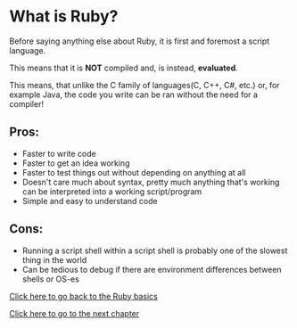 # What is Ruby?

Before saying anything else about Ruby, it is first and foremost a script language.

This means that it is **NOT** compiled and, is instead, **evaluated**.

This means, that unlike the C family of languages(C, C++, C#, etc.) or, for example Java, the code you write can be ran without the need for a compiler!

## Pros:

- Faster to write code
- Faster to get an idea working
- Faster to test things out without depending on anything at all
- Doesn't care much about syntax, pretty much anything that's working can be interpreted into a working script/program
- Simple and easy to understand code


## Cons:

- Running a script shell within a script shell is probably one of the slowest thing in the world
- Can be tedious to debug if there are environment differences between shells or OS-es

[Click here to go back to the Ruby basics](../)

[Click here to go to the next chapter](../hello_world/)
